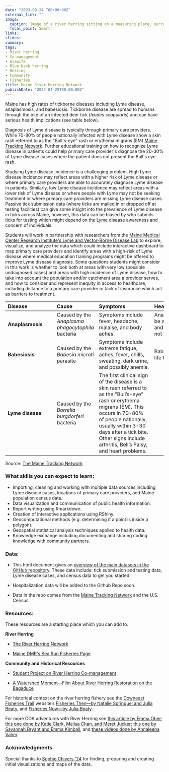 ```yaml
---
date: "2023-09-24 T00:00:00Z"
external_link: ""
image:
  caption: Image of a river herring sitting on a measuring plate, surrounded by a bucket, pen, data tags, and a butter knife. In the background is a basket of herring. Photo credit - Baliey Bowden.
  focal_point: Smart
links:
slides: 
summary: 
tags:
- River herring
- Co-management
- Alewife
- Blue back herring 
- Herring 
- Community 
- Fisheries
title: Maine River Herring Network
publishDate: "2022-04-25T00:00:00Z"
---
```


Maine has high rates of tickborne diseases including Lyme disease, anaplasmosis, and babesiosis. Tickborne disease are spread to humans through the bite of an infected deer tick (*Ixodes scapularis*) and can have serious health implications (see table below). 

Diagnosis of Lyme disease is typically through primary care providers. While 70-80% of people nationally infected with Lyme disease show a skin rash referred to as the "Bull's-eye" rash or erythema migrans (EM) [Maine Tracking Network](https://gateway.maine.gov/cognos/cgi-bin/cognosisapi.dll?b_action=cognosViewer&ui.action=run&ui.object=%2fcontent%2ffolder%5b%40name%3d%27CDC%20EOHP%20EPHT%20AVR%27%5d%2freportView%5b%40name%3d%27Maine%20Environmental%20Public%20Health%20Tracking%20%28EPHT%29%20Network%20-%20Public%20Data%20Portal%27%5d&cv.header=false&cv.toolbar=false). Further educational training on how to recognize Lyme disease in patients could help primary care provider's diagnose the 20-30% of Lyme disease cases where the patient does not present the Bull's eye rash.

Studying Lyme disease incidence is a challenging problem. High Lyme disease incidence may reflect areas with a higher risk of Lyme disease or where primary care providers are able to accurately diagnose Lyme disease in patients. Similarly, low Lyme disease incidence may reflect areas with a lower risk of Lyme disease or where people with Lyme may not be seeking treatment or where primary care providers are missing Lyme disease cases. Passive tick submission data (where ticks are mailed in or dropped off at testing facilities) can give some insight into the prevalence of Lyme disease in ticks across Maine, however, this data can be biased by who submits ticks for testing which might depend on the Lyme disease awareness and concern of individuals. 

Students will work in partnership with researchers from the [Maine Medical Center Research Institute's Lyme and Vector-Borne Disease Lab](https://mmcri.org/?page_id=1090) to explore, visualize, and analyze the data which could include interactive dashboard to map primary care providers and identify areas with a high-risk of Lyme disease where medical education training programs might be offered to improve Lyme disease diagnosis. Some questions students might consider in this work is whether to look both at areas with very low (possible undiagnosed cases) and areas with high incidence of Lyme disease, how to take into account the population and/or catchment area a provider serves, and how to consider and represent inequity in access to healthcare, including distance to a primary care provider or lack of insurance which act as barriers to treatment. 

 | <div style="width:140px;text-align:left">Disease</div> | <div style="width:100px;text-align:left">Cause</div> |  <div style="width:160px;text-align:left">Symptoms </div> | <div  style="width:160px;text-align:left">Health Implications </div> |
|:---|:--|:--|:--|
| **Anaplasmosis** | Caused by the *Anaplasma phagocytophila* bacteria | Symptoms include fever, headache, malaise, and body aches. | Anaplasmosis can be a serious illness and can be fatal if not treated correctly. |
| **Babesiosis** | Caused by the *Babesia microti* parasite | Symptoms include extreme fatigue, aches, fever, chills, sweating, dark urine, and possibly anemia. | Babesiosis can be life threatening. |
| **Lyme disease** | Caused by the *Borrelia burgdorferi* bacteria | The first clinical sign of the disease is a skin rash referred to as the "Bull’s-eye" rash or erythema migrans (EM). This occurs in 70-80% of people nationally, usually within 3-30 days after a tick bite. Other signs include arthritis, Bell’s Palsy, and heart problems. |  |

Source: [The Maine Tracking Network](https://gateway.maine.gov/cognos/cgi-bin/cognosisapi.dll?b_action=cognosViewer&ui.action=run&ui.object=%2fcontent%2ffolder%5b%40name%3d%27CDC%20EOHP%20EPHT%20AVR%27%5d%2freportView%5b%40name%3d%27Maine%20Environmental%20Public%20Health%20Tracking%20%28EPHT%29%20Network%20-%20Public%20Data%20Portal%27%5d&cv.header=false&cv.toolbar=false)

### What skills you can expect to learn:

- Importing, cleaning and working with multiple data sources including Lyme disease cases, locations of primary care providers, and Maine population census data. 
- Data visualization and communication of public health information.
- Report writing using Rmarkdown.
- Creation of interactive applications using RShiny.
- Geocomputational methods (e.g. determining if a point is inside a polygon).
- Geospatial statistical analysis techniques applied to health data.
- Knowledge exchange including documenting and sharing coding knowledge with community partners. 


### Data:

- This html document gives an [overview of the main datasets in the GitHub repository](https://mlclayton6.github.io/Maine-Ticks/pop_lyme_leaflet.html). These data include: tick submission and testing data, Lyme disease cases, and census data to get you started!

- Hospitalization data will be added to the Github Repo soon.

- Data in the repo comes from the [Maine Tracking Network](https://gateway.maine.gov/cognos/cgi-bin/cognosisapi.dll?b_action=cognosViewer&ui.action=run&ui.object=%2fcontent%2ffolder%5b%40name%3d%27CDC%20EOHP%20EPHT%20AVR%27%5d%2freportView%5b%40name%3d%27Maine%20Environmental%20Public%20Health%20Tracking%20%28EPHT%29%20Network%20-%20Public%20Data%20Portal%27%5d&cv.header=false&cv.toolbar=false) and the U.S. Census.  

### Resources:

These resources are a starting place which you can add to.

**River Herring**
- [The River Herring Network](https://www.gomriverherringnetwork.org/)

- [Maine DMR's Sea Run Fisheries Page](https://www.maine.gov/dmr/fisheries/sea-run-fisheries)


**Community and Historical Resources**

- [Student Project on River Herring Co-management](https://storymaps.arcgis.com/stories/1d6e545864c048b9a64f4b2ccb94df16)

- [A Watershed Moment—Film About River Herring Restoration on the Bagaduce](https://www.youtube.com/watch?v=CT7Ax5aTwSc)

For historical context on the river herring fishery see the [Downeast Fisheries Trail](http://www.downeastfisheriestrail.org/) website’s [Fisheries Then—by Natalie Springuel and Julia Beaty](http://www.downeastfisheriestrail.org/fisheries-then/alewives-and-blueback-herring/), and [Fisheries Now—by Julia Beaty](http://www.downeastfisheriestrail.org/fisheries-now/alewives-and-blueback-herring/).

For more COA adventures with River Herring see [this article by Emma Ober](https://marinestudiesatcoa.wordpress.com/2020/02/28/rights-to-a-river-fish-without-water-and-people-without-food/); [this one done by Katie Clark, Melisa Chan, and Meret Jucker](https://marinestudiesatcoa.wordpress.com/2016/04/28/alewives-and-spring-cleaning/); [this one by Savannah Bryant and Emma Kimball](https://marinestudiesatcoa.wordpress.com/2016/06/10/the-times-are-a-changin/); and [these videos done by Annaleena Vaher](https://marinestudiesatcoa.wordpress.com/2020/02/15/diadromous-fish-videos-elvers-alewives-somesville-and-downeast-maine/). 


### Acknowledgments

Special thanks to [Sophie Chivers '24](https://github.com/schivers24) for finding, preparing and creating initial visualizations and maps of the data. 